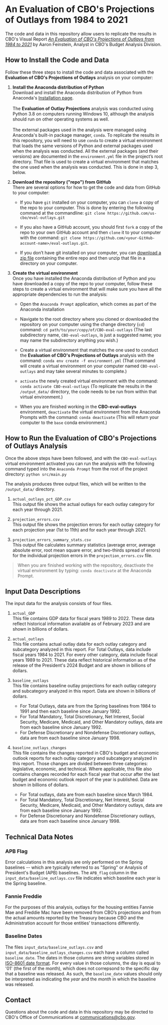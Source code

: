# An Evaluation of CBO's Projections of Outlays from 1984 to 2021
The code and data in this repository allow users to replicate the results in CBO's Visual Report
 [*An Evaluation of CBO's Projections of Outlays from 1984 to 2021*](https://www.cbo.gov/publication/58613) by Aaron Feinstein, Analyst in CBO's Budget Analysis Division.

## How to Install the Code and Data
Follow these three steps to install the code and data associated with the **Evaluation of CBO's Projections of Outlays** analysis on your computer:

1. **Install the Anaconda distribution of Python**  
Download and install the Anaconda distribution of Python from Anaconda's [Installation page](https://docs.anaconda.com/anaconda/install/index.html).
</br></br>The **Evaluation of Outlay Projections** analysis was conducted using Python 3.8 on computers running Windows 10, although the analysis should run on other operating systems as well.
</br></br>The external packages used in the analysis were managed using Anaconda's built-in package manager, `conda`. To replicate the results in this repository, you will need to use `conda` to create a virtual environment that loads the same versions of Python and external packages used when the analysis was conducted. All the external packages (and their versions) are documented in the `environment.yml` file in the project’s root directory. That file is used to create a virtual environment that matches the one used when the analysis was conducted. This is done in step 3, below.

2. **Download the repository ("repo") from GitHub**  
There are several options for how to get the code and data from GitHub to your computer:

    * If you have `git` installed on your computer, you can `clone` a copy of the repo to your computer. This is done by entering the following command at the commandline:
    `git clone https://github.com/us-cbo/eval-outlays.git`

    * If you also have a GitHub account, you should first `fork` a copy of the repo to your own GitHub account and then `clone` it to your computer with the command:
    `git clone https://github.com/<your-GitHub-account-name>/eval-outlays.git`.

    * If you don’t have git installed on your computer, you can [download a zip file](https://github.com/us-cbo/eval-outlays/archive/refs/heads/main.zip) containing the entire repo and then unzip that file in a directory on your computer.

3. **Create the virtual environment**  
Once you have installed the Anaconda distribution of Python and you have downloaded a copy of the repo to your computer, follow these steps to create a virtual environment that will make sure you have all the appropriate dependencies to run the analysis:

    * Open the `Anaconda Prompt` application, which comes as part of the Anaconda installation

    * Navigate to the root directory where you cloned or downloaded the repository on your computer using the change directory (`cd`) command:
    `cd path/to/your/copy/of/CBO-eval-outlays`
    (The last subdirectory name, `CBO-eval-outlays`, is just a suggested name; you may name the subdirectory anything you wish.)

    * Create a virtual environment that matches the one used to conduct the **Evaluation of CBO's Projections of Outlays** analysis with the command:
    `conda env create -f environment.yml`
    (That command will create a virtual environment on your computer named `CBO-eval-outlays` and may take several minutes to complete.)

    * `activate` the newly created virtual environment with the command:
    `conda activate CBO-eval-outlays`
    (To replicate the results in the `/output_data/` directory, the code needs to be run from within that virtual environment.)

    * When you are finished working in the **CBO-eval-outlays** environment, `deactivate` the virtual environment from the Anaconda Prompts with the command:
    `conda deactivate`
    (This will return your computer to the `base` conda environment.)

## How to Run the Evaluation of CBO's Projections of Outlays Analysis
Once the above steps have been followed, and with the `CBO-eval-outlays` virtual environment activated you can run the analysis with the following command typed into the `Anaconda Prompt` from the root of the project directory:
`python src/main.py`

The analysis produces three output files, which will be written to the `/output_data/` directory.

1. `actual_outlays_pct_GDP.csv`  
This output file shows the actual outlays for each outlay category for each year through 2021.

2. `projection_errors.csv`  
This output file shows the projection errors for each outlay category for each projection year (1st to 11th) and for each year through 2021.

3. `projection_errors_summary_stats.csv`  
This output file calculates summary statistics (average error, average absolute error, root mean square error, and two-thirds spread of errors) for the individual projection errors in the `projection_errors.csv` file.

> When you are finished working with the repository, deactivate the virtual environment by typing: `conda deactivate` at the Anaconda Prompt.

## Input Data Descriptions
The input data for the analysis consists of four files.

1. `actual_GDP`  
This file contains GDP data for fiscal years 1989 to 2022. These data reflect historical information available as of February 2023 and are shown in billions of dollars.

2. `actual_outlays`  
This file contains actual outlay data for each outlay category and subcategory analyzed in this report. For Total Outlays, data include fiscal years 1984 to 2021. For every other category, data include fiscal years 1989 to 2021. These data reflect historical information as of the release of the President's 2024 Budget and are shown in billions of dollars.

3. `baseline_outlays`  
This file contains baseline outlay projections for each outlay category and subcategory analyzed in this report. Data are shown in billions of dollars.

    * For Total Outlays, data are from the Spring baselines from 1984 to 1991 and then each baseline since January 1992.
    * For Total Mandatory, Total Discretionary, Net Interest, Social Security, Medicare, Medicaid, and Other Mandatory outlays, data are from each baseline since January 1992.
    * For Defense Discretionary and Nondefense Discretionary outlays, data are from each baseline since January 1998.

4. `baseline_outlays_changes`  
This file contains the changes reported in CBO's budget and economic outlook reports for each outlay category and subcategory analyzed in this report. Those changes are divided between three categories: legislative, economic, and technical. Where applicable, this file also contains changes recorded for each fiscal year that occur after the last budget and economic outlook report of the year is published. Data are shown in billions of dollars.

    * For Total outlays, data are from each baseline since March 1984.
    * For Total Mandatory, Total Discretionary, Net Interest, Social Security, Medicare, Medicaid, and Other Mandatory outlays, data are from each baseline since January 1992.
    * For Defense Discretionary and Nondefense Discretionary outlays, data are from each baseline since January 1998.

## Technical Data Notes
### APB Flag
Error calculations in this analysis are only performed on the Spring baselines -- which are typically referred to as "Spring" or Analysis of President's Budget (APB) baselines. The `APB_flag` column in the `input_data/baseline_outlays.csv` file indicates which baseline each year is the Spring baseline.

### Fannie Freddie
For the purposes of this analysis, outlays for the housing entities Fannie Mae and Freddie Mac have been removed from CBO’s projections and from the actual amounts reported by the Treasury because CBO and the Administration account for those entities’ transactions differently.

### Baseline Dates
The files `input_data/baseline_outlays.csv` and `input_data/baseline_outlays_changes.csv` each have a column called `baseline_date`. The dates in those columns are string variables stored in [ISO-8601 date format](https://www.iso.org/iso-8601-date-and-time-format.html). For every value in those columns, the day is equal to '01' (the first of the month), which does not correpsond to the specific day that a baseline was released. As such, the `baseline_date` values should only be interpreted as indicating the *year* and the *month* in which the baseline was released.

## Contact
Questions about the code and data in this repository may be directed to CBO's Office of Communications at communications@cbo.gov.
